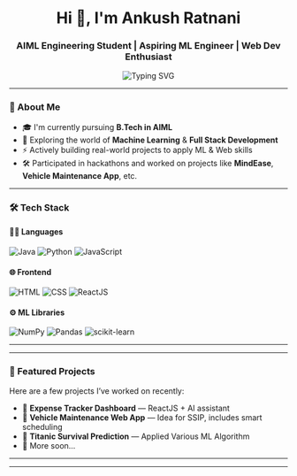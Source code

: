 <h1 align="center">Hi 👋, I'm Ankush Ratnani</h1>
<h3 align="center">AIML Engineering Student | Aspiring ML Engineer | Web Dev Enthusiast</h3>

<p align="center">
  <img src="https://readme-typing-svg.demolab.com?font=Fira+Code&duration=3000&pause=1000&center=true&width=435&lines=Machine+Learning+%F0%9F%A7%A0;React+%2B+Javascript+Dev+%F0%9F%92%BB;Building+Smart+Web+Projects+%F0%9F%A4%96" alt="Typing SVG" />
</p>

---

### 🚀 About Me
- 🎓 I'm currently pursuing **B.Tech in AIML**
- 🧠 Exploring the world of **Machine Learning** & **Full Stack Development**
- ⚡ Actively building real-world projects to apply ML & Web skills
- 🛠️ Participated in hackathons and worked on projects like **MindEase**, **Vehicle Maintenance App**, etc.

---

### 🛠️ Tech Stack

#### 👨‍💻 Languages
![Java](https://img.shields.io/badge/Java-blue?style=flat-square&logo=java)
![Python](https://img.shields.io/badge/Python-yellow?style=flat-square&logo=python)
![JavaScript](https://img.shields.io/badge/JavaScript-F7DF1E?style=flat-square&logo=javascript)

#### 🌐 Frontend
![HTML](https://img.shields.io/badge/HTML5-E34F26?style=flat-square&logo=html5)
![CSS](https://img.shields.io/badge/CSS3-1572B6?style=flat-square&logo=css3)
![ReactJS](https://img.shields.io/badge/ReactJS-61DAFB?style=flat-square&logo=react)

#### ⚙️ ML Libraries
![NumPy](https://img.shields.io/badge/NumPy-013243?style=flat-square&logo=numpy)
![Pandas](https://img.shields.io/badge/Pandas-150458?style=flat-square&logo=pandas)
![scikit-learn](https://img.shields.io/badge/scikit--learn-F7931E?style=flat-square&logo=scikit-learn)

---

---

### 📌 Featured Projects
Here are a few projects I’ve worked on recently:
- 🔗 **Expense Tracker Dashboard** — ReactJS + AI assistant  
- 🔗 **Vehicle Maintenance Web App** — Idea for SSIP, includes smart scheduling  
- 🔗 **Titanic Survival Prediction** — Applied Various ML Algorithm
- 🔗 More soon...

---

---
